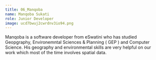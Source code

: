 ```yaml
---
title: 06_Manqoba
name: Manqoba Sukati
role: Junior Developer
image: ucd7bwuj2cwrdnv3io94.png
---
```


Manqoba is a software developer from eSwatini who has studied Geopgraphy, Environemntal Sciences & Planning ( GEP ) and Computer Science. His geography and environmental skills are very helpful on our work which most of the time involves spatial data.